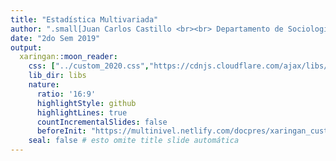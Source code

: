 ```yaml
---
title: "Estadística Multivariada"
author: ".small[Juan Carlos Castillo <br><br> Departamento de Sociología - UCH / COES <br><br>]"
date: "2do Sem 2019"
output:
  xaringan::moon_reader:
    css: ["../custom_2020.css","https://cdnjs.cloudflare.com/ajax/libs/animate.css/3.7.0/animate.min.css"] # "../ninjutsu.css", paraflipbook
    lib_dir: libs
    nature:
      ratio: '16:9'
      highlightStyle: github
      highlightLines: true
      countIncrementalSlides: false
      beforeInit: "https://multinivel.netlify.com/docpres/xaringan_custom/macros.js"
    seal: false # esto omite title slide automática
---
```

